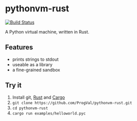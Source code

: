 # pythonvm-rust

[![Build Status](https://travis-ci.org/ProgVal/pythonvm-rust.svg?branch=master)](https://travis-ci.org/ProgVal/pythonvm-rust)

A Python virtual machine, written in Rust.

## Features

* prints strings to stdout
* useable as a library
* a fine-grained sandbox

## Try it

1. Install git, [Rust](https://www.rust-lang.org/downloads.html) and [Cargo](https://crates.io/install)
2. `git clone https://github.com/ProgVal/pythonvm-rust.git`
3. `cd pythonvm-rust`
4. `cargo run examples/helloworld.pyc`

